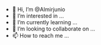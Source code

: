 - 👋 Hi, I’m @Almirjunio
- 👀 I’m interested in ...
- 🌱 I’m currently learning ...
- 💞️ I’m looking to collaborate on ...
- 📫 How to reach me ...

<!---
Almirjunio/Almirjunio is a ✨ special ✨ repository because its `README.md` (this file) appears on your GitHub profile.
You can click the Preview link to take a look at your changes.
--->
